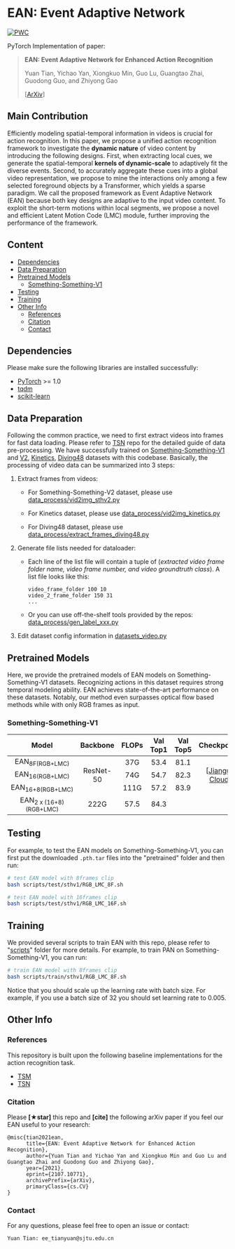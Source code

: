 # EAN: Event Adaptive Network

[![PWC](https://img.shields.io/endpoint.svg?url=https://paperswithcode.com/badge/ean-event-adaptive-network-for-enhanced/action-recognition-in-videos-on-something-1)](https://paperswithcode.com/sota/action-recognition-in-videos-on-something-1?p=ean-event-adaptive-network-for-enhanced)
<!-- [![PWC](https://img.shields.io/endpoint.svg?url=https://paperswithcode.com/badge/pan-towards-fast-action-recognition-via/action-recognition-in-videos-on-something)](https://paperswithcode.com/sota/action-recognition-in-videos-on-something?p=pan-towards-fast-action-recognition-via)
[![PWC](https://img.shields.io/endpoint.svg?url=https://paperswithcode.com/badge/pan-towards-fast-action-recognition-via/action-recognition-in-videos-on-jester)](https://paperswithcode.com/sota/action-recognition-in-videos-on-jester?p=pan-towards-fast-action-recognition-via) -->

PyTorch Implementation of paper:

> **EAN: Event Adaptive Network for Enhanced Action Recognition**
>
> Yuan Tian, Yichao Yan, Xiongkuo Min, Guo Lu, Guangtao Zhai, Guodong Guo, and Zhiyong Gao
>
> [[ArXiv](https://arxiv.org/abs/2107.10771)]

## Main Contribution

Efficiently modeling spatial-temporal information in videos is crucial for action recognition.
In this paper, we propose a unified action recognition framework to investigate the **dynamic nature** of video content by introducing the following designs. First,
when extracting local cues, we generate the spatial-temporal
**kernels of dynamic-scale** to adaptively fit the diverse events.
Second, to accurately aggregate these cues into a global video
representation, we propose to mine the interactions only among
a few selected foreground objects by a Transformer, which yields
a sparse paradigm. We call the proposed framework as Event
Adaptive Network (EAN) because both key designs are adaptive
to the input video content. To exploit the short-term motions
within local segments, we propose a novel and efficient Latent
Motion Code (LMC) module, further improving the performance
of the framework.


## Content

- [Dependencies](#dependencies)
- [Data Preparation](#data-preparation)
- [Pretrained Models](#pretrained-models)
  + [Something-Something-V1](#something-something-v1)
- [Testing](#testing)
- [Training](#training)
- [Other Info](#other-info)
  - [References](#references)
  - [Citation](#citation)
  - [Contact](#contact)

## Dependencies

Please make sure the following libraries are installed successfully:

- [PyTorch](https://pytorch.org/) >= 1.0
- [tqdm](https://github.com/tqdm/tqdm.git)
- [scikit-learn](https://scikit-learn.org/stable/)

## Data Preparation

Following the common practice, we need to first extract videos into frames for fast data loading. Please refer to [TSN](https://github.com/yjxiong/temporal-segment-networks) repo for the detailed guide of data pre-processing. We have successfully trained on [Something-Something-V1](https://20bn.com/datasets/something-something/v1) and [V2](https://20bn.com/datasets/something-something/v2), [Kinetics](https://deepmind.com/research/open-source/open-source-datasets/kinetics/), [Diving48](http://www.svcl.ucsd.edu/projects/resound/dataset.html) datasets with this codebase. Basically, the processing of video data can be summarized into 3 steps:

1. Extract frames from videos:

   * For Something-Something-V2 dataset, please use [data_process/vid2img_sthv2.py](data_process/vid2img_sthv2.py) 

   * For Kinetics dataset, please use [data_process/vid2img_kinetics.py](data_process/vid2img_kinetics.py) 

   * For Diving48 dataset, please use [data_process/extract_frames_diving48.py](data_process/extract_frames_diving48.py) 

2. Generate file lists needed for dataloader:

   * Each line of the list file will contain a tuple of (*extracted video frame folder name, video frame number, and video groundtruth class*). A list file looks like this:

     ```
     video_frame_folder 100 10
     video_2_frame_folder 150 31
     ...
     ```

   * Or you can use off-the-shelf tools provided by the repos: [data_process/gen_label_xxx.py](data_process/gen_label_xxx.py) 


3. Edit dataset config information in [datasets_video.py](datasets_video.py)


## Pretrained Models

Here, we provide the pretrained models of EAN models on Something-Something-V1 datasets. Recognizing actions in this dataset requires strong temporal modeling ability. EAN achieves state-of-the-art performance on these datasets. Notably, our method even surpasses optical flow based methods while with only RGB frames as input.

### Something-Something-V1

<div align="center">
<table>
<thead>
<tr>
<th align="center">Model</th>
<th align="center">Backbone</th>
<th align="center">FLOPs</th>
<th align="center">Val Top1</th>
<th align="center">Val Top5</th>
<th align="center">Checkpoints</th>
</tr>
</thead>
<tbody>
<tr>
<td align="center">EAN<sub>8F(RGB+LMC)</sub></td>
<td align="center" rowspan="3">ResNet-50</td>
<td align="center">37G</td>
<td align="center">53.4</td>
<td align="center">81.1</td>
<td align="center" rowspan="3">
[<a href="https://www.jianguoyun.com/p/DQ75LqkQ_vLOBhjx4IEE ">Jianguo Cloud</a>] 
<!-- or [<a href="https://share.weiyun.com/F2PJnUiE" rel="nofollow">Weiyun</a>]
To be release -->
</td>
</tr>
<tr>
<td align="center">EAN<sub>16(RGB+LMC)</sub></td>
<td align="center">74G</td>
<td align="center">54.7</td>
<td align="center">82.3</td>
</tr>
<tr>
<td align="center">EAN<sub>16+8(RGB+LMC)</sub></td>
<td align="center">111G</td>
<td align="center">57.2</td>
<td align="center">83.9</td>
</tr>
<tr>
<td align="center">EAN<sub>2 x (16+8)(RGB+LMC)</sub></td>
<td align="center">222G</td>
<td align="center">57.5</td>
<td align="center">84.3</td>
</tr>
<!-- <tr>
<td align="center">PAN<sub>En</sub></td>
<td align="center">(46.6G+88.4G) * 2</td>
<td align="center">53.4</td>
<td align="center">81.1</td>
</tr> -->
</tbody>
</table>
</div>

## Testing 

For example, to test the EAN models on Something-Something-V1, you can first put the downloaded `.pth.tar` files into the "pretrained" folder and then run:

```bash
# test EAN model with 8frames clip
bash scripts/test/sthv1/RGB_LMC_8F.sh

# test EAN model with 16frames clip
bash scripts/test/sthv1/RGB_LMC_16F.sh

```

## Training 

We provided several scripts to train EAN with this repo, please refer to "[scripts](scripts/)" folder for more details. For example, to train PAN on Something-Something-V1, you can run:

```bash
# train EAN model with 8frames clip
bash scripts/train/sthv1/RGB_LMC_8F.sh

```

Notice that you should scale up the learning rate with batch size. For example, if you use a batch size of 32 you should set learning rate to 0.005.

## Other Info

### References

This repository is built upon the following baseline implementations for the action recognition task.

- [TSM](https://github.com/mit-han-lab/temporal-shift-module)
- [TSN](https://github.com/yjxiong/tsn-pytorch)

### Citation

Please **[★star]** this repo and **[cite]** the following arXiv paper if you feel our EAN useful to your research:

```
@misc{tian2021ean,
      title={EAN: Event Adaptive Network for Enhanced Action Recognition}, 
      author={Yuan Tian and Yichao Yan and Xiongkuo Min and Guo Lu and Guangtao Zhai and Guodong Guo and Zhiyong Gao},
      year={2021},
      eprint={2107.10771},
      archivePrefix={arXiv},
      primaryClass={cs.CV}
}
```


### Contact

For any questions, please feel free to open an issue or contact:

```
Yuan Tian: ee_tianyuan@sjtu.edu.cn
```